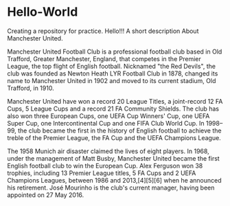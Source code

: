 # Hello-World
Creating a repository for practice.
Hello!!!
A short description About Manchester United.

Manchester United Football Club is a professional football club based in Old Trafford, Greater Manchester, England, that competes in the Premier League, the top flight of English football. Nicknamed "the Red Devils", the club was founded as Newton Heath LYR Football Club in 1878, changed its name to Manchester United in 1902 and moved to its current stadium, Old Trafford, in 1910.

Manchester United have won a record 20 League Titles, a joint-record 12 FA Cups, 5 League Cups and a record 21 FA Community Shields. The club has also won three European Cups, one UEFA Cup Winners' Cup, one UEFA Super Cup, one Intercontinental Cup and one FIFA Club World Cup. In 1998–99, the club became the first in the history of English football to achieve the treble of the Premier League, the FA Cup and the UEFA Champions League.

The 1958 Munich air disaster claimed the lives of eight players. In 1968, under the management of Matt Busby, Manchester United became the first English football club to win the European Cup. Alex Ferguson won 38 trophies, including 13 Premier League titles, 5 FA Cups and 2 UEFA Champions Leagues, between 1986 and 2013,[4][5][6] when he announced his retirement. José Mourinho is the club's current manager, having been appointed on 27 May 2016.
